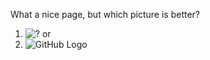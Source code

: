 What a nice page, but which picture is better?

1. ![?](https://octodex.github.com/images/homercat.png)
or
2. ![GitHub Logo](https://octodex.github.com/images/gangnamtocat.png)
